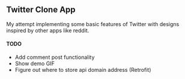 ## Twitter Clone App
My attempt implementing some basic features of Twitter with designs inspired by other apps like reddit.

#### TODO
- Add comment post functionality
- Show demo GIF
- Figure out where to store api domain address (Retrofit)